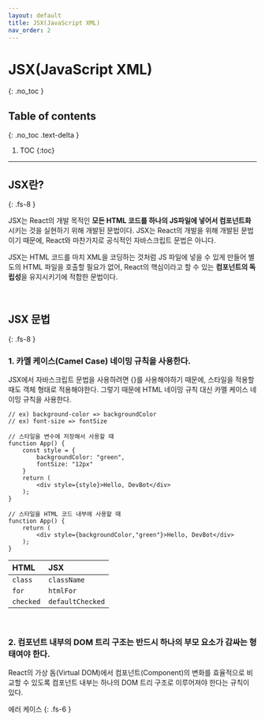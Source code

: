 ```yaml
---
layout: default
title: JSX(JavaScript XML)
nav_order: 2
---
```


# JSX(JavaScript XML)
{: .no_toc }

## Table of contents
{: .no_toc .text-delta }

1. TOC
{:toc}

---

## JSX란?
{: .fs-8 }

JSX는 React의 개발 목적인 **모든 HTML 코드를 하나의 JS파일에 넣어서 컴포넌트화**시키는 것을 실현하기 위해 개발된 문법이다. JSX는 React의 개발을 위해 개발된 문법이기 때문에, React와 마찬가지로 공식적인 자바스크립트 문법은 아니다.

JSX는 HTML 코드를 마치 XML을 코딩하는 것처럼 JS 파일에 넣을 수 있게 만들어 별도의 HTML 파일을 호출할 필요가 없어, React의 핵심이라고 할 수 있는 **컴포넌트의 독립성**을 유지시키기에 적합한 문법이다.

&nbsp;

## JSX 문법
{: .fs-8 }

### 1. 카멜 케이스(Camel Case) 네이밍 규칙을 사용한다.
JSX에서 자바스크립트 문법을 사용하려면 {}를 사용해야하기 때문에, 스타일을 적용할 때도 객체 형태로 적용해야한다. 그렇기 때문에 HTML 네이밍 규칙 대신 카멜 케이스 네이밍 규칙을 사용한다.

```
// ex) background-color => backgroundColor
// ex) font-size => fontSize

// 스타일을 변수에 저장해서 사용할 때
function App() {
    const style = {
        backgroundColor: "green",
        fontSize: "12px"
    }
    return (
        <div style={style}>Hello, DevBot</div>
    );
}

// 스타일을 HTML 코드 내부에 사용할 때
function App() {
    return (
        <div style={backgroundColor,"green"}>Hello, DevBot</div>
    );
}
```

| HTML           | JSX                  | 
|:---------------|:---------------------| 
| `class`        | `className`          | 
| `for`          | `htmlFor`            | 
| `checked`      | `defaultChecked`     | 

&nbsp;

### 2. 컴포넌트 내부의 DOM 트리 구조는 반드시 하나의 부모 요소가 감싸는 형태여야 한다.
React의 가상 돔(Virtual DOM)에서 컴포넌트(Component)의 변화를 효율적으로 비교할 수 있도록 컴포넌트 내부는 하나의 DOM 트리 구조로 이루어져야 한다는 규칙이 있다.

에러 케이스
{: .fs-6 }

```

```